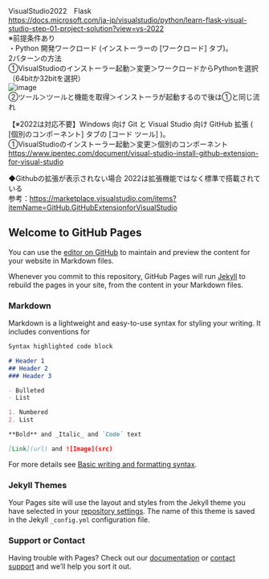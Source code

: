 VisualStudio2022　Flask  
https://docs.microsoft.com/ja-jp/visualstudio/python/learn-flask-visual-studio-step-01-project-solution?view=vs-2022  
※前提条件あり  
・Python 開発ワークロード (インストーラーの [ワークロード] タブ)。   
 2パターンの方法  
 ①VisualStudioのインストーラー起動＞変更＞ワークロードからPythonを選択（64bitか32bitを選択）  
 ![image](https://user-images.githubusercontent.com/61240070/150640834-7ed6e787-5809-479b-8a93-a7a55a731b0f.png)  
 ②ツール＞ツールと機能を取得＞インストーラが起動するので後は①と同じ流れ  

【※2022は対応不要】Windows 向け Git と Visual Studio 向け GitHub 拡張 ( [個別のコンポーネント] タブの [コード ツール] )。  
 ①VisualStudioのインストーラー起動＞変更＞個別のコンポーネント  
 https://www.ipentec.com/document/visual-studio-install-github-extension-for-visual-studio
 
 ◆Githubの拡張が表示されない場合
  2022は拡張機能ではなく標準で搭載されている  
  参考：https://marketplace.visualstudio.com/items?itemName=GitHub.GitHubExtensionforVisualStudio
 




## Welcome to GitHub Pages

You can use the [editor on GitHub](https://github.com/fru69syo/know-how/edit/main/docs/index.md) to maintain and preview the content for your website in Markdown files.

Whenever you commit to this repository, GitHub Pages will run [Jekyll](https://jekyllrb.com/) to rebuild the pages in your site, from the content in your Markdown files.

### Markdown

Markdown is a lightweight and easy-to-use syntax for styling your writing. It includes conventions for

```markdown
Syntax highlighted code block

# Header 1
## Header 2
### Header 3

- Bulleted
- List

1. Numbered
2. List

**Bold** and _Italic_ and `Code` text

[Link](url) and ![Image](src)
```

For more details see [Basic writing and formatting syntax](https://docs.github.com/en/github/writing-on-github/getting-started-with-writing-and-formatting-on-github/basic-writing-and-formatting-syntax).

### Jekyll Themes

Your Pages site will use the layout and styles from the Jekyll theme you have selected in your [repository settings](https://github.com/fru69syo/know-how/settings/pages). The name of this theme is saved in the Jekyll `_config.yml` configuration file.

### Support or Contact

Having trouble with Pages? Check out our [documentation](https://docs.github.com/categories/github-pages-basics/) or [contact support](https://support.github.com/contact) and we’ll help you sort it out.
